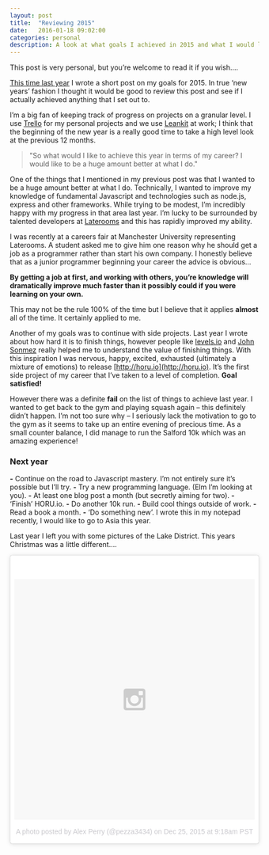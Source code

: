 ```yaml
---
layout: post
title:  "Reviewing 2015"
date:   2016-01-18 09:02:00
categories: personal
description: A look at what goals I achieved in 2015 and what I would like to achieve in 2016
---
```


<p class="lead">This post is very personal, but you’re welcome to read it if you wish….</p>

[This time last year](http://alexperry.io/misc/2015/01/07/goals-for-2015.html) I wrote a short post on my goals for 2015. In true ‘new years’ fashion I thought it would be good to review this post and see if I actually achieved anything that I set out to.

I’m a big fan of keeping track of progress on projects on a granular level. I use [Trello](https://trello.com/) for my personal projects and we use [Leankit](http://leankit.com/) at work; I think that the beginning of the new year is a really good time to take a high level look at the previous 12 months.

>
>"So what would I like to achieve this year in terms of my career? I would like to be a huge amount better at what I do."
>

One of the things that I mentioned in my previous post was that I wanted to be a huge amount better at what I do. Technically, I wanted to improve my knowledge of fundamental Javascript and technologies such as node.js, express and other frameworks. While trying to be modest, I’m incredibly happy with my progress in that area last year. I’m lucky to be surrounded by talented developers at [Laterooms](http://laterooms.com) and this has rapidly improved my ability.

I was recently at a careers fair at Manchester University representing Laterooms. A student asked me to give him one reason why he should get a job as a programmer rather than start his own company. I honestly believe that as a junior programmer beginning your career the advice is obvious…

**By getting a job at first, and working with others, you’re knowledge will dramatically improve much faster than it possibly could if you were learning on your own.**

This may not be the rule 100% of the time but I believe that it applies **almost** all of the time. It certainly applied to me.

Another of my goals was to continue with side projects. Last year I wrote about how hard it is to finish things, however people like [levels.io](https://levels.io) and [John Sonmez](http://simpleprogrammer.com/) really helped me to understand the value of finishing things. With this inspiration I was nervous, happy, excited, exhausted (ultimately a mixture of emotions) to release [http://horu.io](http://horu.io). It’s the first side project of my career that I’ve taken to a level of completion. **Goal satisfied!**

However there was a definite **fail** on the list of things to achieve last year. I wanted to get back to the gym and playing squash again – this definitely didn’t happen. I’m not too sure why – I seriously lack the motivation to go to the gym as it seems to take up an entire evening of precious time. As a small counter balance, I did manage to run the Salford 10k which was an amazing experience!

### Next year

**-**	Continue on the road to Javascript mastery. I’m not entirely sure it’s possible but I’ll try.
**-**	Try a new programming language. (Elm I’m looking at you).
**-**	At least one blog post a month (but secretly aiming for two).
**-**	‘Finish’ HORU.io.
**-**	Do another 10k run.
**-**	Build cool things outside of work.
**-**	Read a book a month.
**-**	‘Do something new’. I wrote this in my notepad recently, I would like to go to Asia this year.

Last year I left you with some pictures of the Lake District. This years Christmas was a little different….

<blockquote class="instagram-media" data-instgrm-version="6" style=" background:#FFF; border:0; border-radius:3px; box-shadow:0 0 1px 0 rgba(0,0,0,0.5),0 1px 10px 0 rgba(0,0,0,0.15); margin: 1px; max-width:658px; padding:0; width:99.375%; width:-webkit-calc(100% - 2px); width:calc(100% - 2px);"><div style="padding:8px;"> <div style=" background:#F8F8F8; line-height:0; margin-top:40px; padding:50.0% 0; text-align:center; width:100%;"> <div style=" background:url(data:image/png;base64,iVBORw0KGgoAAAANSUhEUgAAACwAAAAsCAMAAAApWqozAAAAGFBMVEUiIiI9PT0eHh4gIB4hIBkcHBwcHBwcHBydr+JQAAAACHRSTlMABA4YHyQsM5jtaMwAAADfSURBVDjL7ZVBEgMhCAQBAf//42xcNbpAqakcM0ftUmFAAIBE81IqBJdS3lS6zs3bIpB9WED3YYXFPmHRfT8sgyrCP1x8uEUxLMzNWElFOYCV6mHWWwMzdPEKHlhLw7NWJqkHc4uIZphavDzA2JPzUDsBZziNae2S6owH8xPmX8G7zzgKEOPUoYHvGz1TBCxMkd3kwNVbU0gKHkx+iZILf77IofhrY1nYFnB/lQPb79drWOyJVa/DAvg9B/rLB4cC+Nqgdz/TvBbBnr6GBReqn/nRmDgaQEej7WhonozjF+Y2I/fZou/qAAAAAElFTkSuQmCC); display:block; height:44px; margin:0 auto -44px; position:relative; top:-22px; width:44px;"></div></div><p style=" color:#c9c8cd; font-family:Arial,sans-serif; font-size:14px; line-height:17px; margin-bottom:0; margin-top:8px; overflow:hidden; padding:8px 0 7px; text-align:center; text-overflow:ellipsis; white-space:nowrap;"><a href="https://www.instagram.com/p/_uQ_7hQAFT/" style=" color:#c9c8cd; font-family:Arial,sans-serif; font-size:14px; font-style:normal; font-weight:normal; line-height:17px; text-decoration:none;" target="_blank">A photo posted by Alex Perry (@pezza3434)</a> on <time style=" font-family:Arial,sans-serif; font-size:14px; line-height:17px;" datetime="2015-12-25T17:18:27+00:00">Dec 25, 2015 at 9:18am PST</time></p></div></blockquote>
<script async defer src="//platform.instagram.com/en_US/embeds.js"></script>
